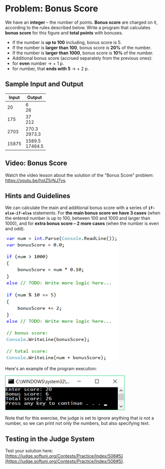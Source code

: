 # Problem: Bonus Score

We have an **integer** – the number of points. **Bonus score** are charged on it, according to the rules described below. Write a program that calculates **bonus score** for this figure and **total points** with bonuses.

- If the number is **up to 100** including, bonus score is 5.
- If the number is **larger than 100**, bonus score is **20%** of the number.
- If the number is **larger than 1000**, bonus score is **10%** of the number.
- Additional bonus score (accrued separately from the previous ones):
- for **even** number -> + 1 p.
- for number, that **ends with 5** -> + 2 p.
 
## Sample Input and Output

| Input | Output |
| --- | ---- |
| 20 | 6<br>26 |
| 175 | 37<br>212 |
| 2703 | 270.3<br>2973.3 |
| 15875 | 1589.5<br>17464.5 |

## Video: Bonus Score

Watch the video lesson about the solution of the "Bonus Score" problem: https://youtu.be/hstZ5rNJ7vs.

## Hints and Guidelines

We can calculate the main and additional bonus score with a series of **`if-else-if-else`** statements. For **the main bonus score we have 3 cases** (when the entered number is up to 100, between 100 and 1000 and larger than 1000), and for **extra bonus score – 2 more cases** (when the number is even and odd).

![](/assets/chapter-3-images/06.Bonus-score-01.png)

Here's an example of the program execution:

![](/assets/chapter-3-images/06.Bonus-score-02.png)

Note that for this exercise, the judge is set to ignore anything that is not a number, so we can print not only the numbers, but also specifying text.

## Testing in the Judge System

Test your solution here: [https://judge.softuni.org/Contests/Practice/Index/506#5](https://judge.softuni.org/Contests/Practice/Index/506#5).

